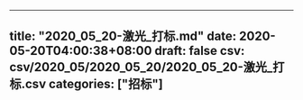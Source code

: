 
---
title: "2020_05_20-激光_打标.md"
date: 2020-05-20T04:00:38+08:00
draft: false
csv: csv/2020_05/2020_05_20/2020_05_20-激光_打标.csv
categories: ["招标"]
---
